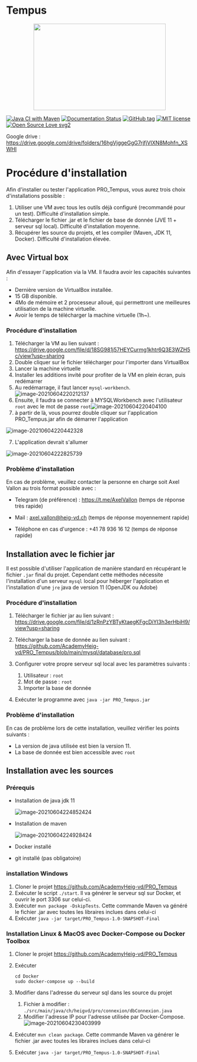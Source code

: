 
# Tempus
<p align="center">
  <img width="357" height="233" src="/src/main/resources/ch/heigvd/pro/view/images/Tempus.png">
</p>

[![Java CI with Maven](https://github.com/AcademyHeig-vd/PRO-Project/actions/workflows/maven.yml/badge.svg)](https://github.com/AcademyHeig-vd/PRO-Project/actions/workflows/maven.yml)
[![Documentation Status](https://readthedocs.org/projects/ansicolortags/badge/?version=latest)](http://ansicolortags.readthedocs.io/?badge=latest)
[![GitHub tag](https://img.shields.io/github/tag/Naereen/StrapDown.js.svg)](https://GitHub.com/Naereen/StrapDown.js/tags/)
[![MIT license](https://img.shields.io/badge/License-MIT-blue.svg)](https://lbesson.mit-license.org/)
[![Open Source Love svg2](https://badges.frapsoft.com/os/v2/open-source.svg?v=103)](https://github.com/ellerbrock/open-source-badges/)



Google drive : https://drive.google.com/drive/folders/16hgVjggeGgG7rjfjVIXN8Mohfn_XSWHI

# Procédure d'installation

Afin d'installer ou tester l'application PRO_Tempus, vous aurez trois choix d'installations possible :

1. Utiliser une VM avec tous les outils déjà configuré (recommandé pour un test). Difficulté d'installation simple.
2. Télécharger le fichier .jar et le fichier de base de donnée (JVE 11 + serveur sql local). Difficulté d'installation moyenne.
3. Récupérer les source du projets, et les compiler (Maven, JDK 11, Docker). Difficulté d'installation élevée.

## Avec Virtual box 

Afin d'essayer l'application via la VM. Il faudra avoir les capacités suivantes :

- Dernière version de VirtualBox installée.
- 15 GB disponible.
- 4Mo de mémoire et 2 processeur alloué, qui permettront une meilleures utilisation de la machine virtuelle.
- Avoir le temps de télécharger la machine virtuelle (1h~).

### Procédure d'installation

1. Télécharger la VM au lien suivant : https://drive.google.com/file/d/18SG981j57HEYCurmg1khtr6Q3E3WZH5c/view?usp=sharing
2. Double cliquer sur le fichier télécharger pour l'importer dans VirtualBox
3. Lancer la machine virtuelle
4. Installer les additions invité pour profiter de la VM en plein écran, puis redémarrer
5. Au redémarrage, il faut lancer `mysql-workbench`.![image-20210604220212137](./figures/image-20210604220212137.png)
6. Ensuite, il faudra se connecter à MYSQLWorkbench avec l'utilisateur `root` avec le mot de passe `root`![image-20210604220404100](figures/image-20210604220404100.png)
7. à partir de là, vous pourrez double cliquer sur l'application PRO_Tempus.jar afin de démarrer l'application

![image-20210604220442328](figures/image-20210604220442328.png)

7. L'application devrait s'allumer

![image-20210604222825739](figures/image-20210604222825739.png)

### Problème d'installation

En cas de problème, veuillez contacter la personne en charge soit Axel Vallon au trois format possible avec : 

- Telegram (de préférence) : https://t.me/AxelVallon (temps de réponse très rapide)

- Mail : axel.vallon@heig-vd.ch (temps de réponse moyennement rapide)
- Téléphone en cas d'urgence : +41 78 936 16 12 (temps de réponse rapide)

## Installation avec le fichier jar

Il est possible d'utiliser l'application de manière standard en récupérant le fichier `.jar` final du projet. Cependant cette méthodes nécessite l'installation d'un serveur `mysql` local pour héberger l'application et l'installation d'une `jre` java de version 11 (OpenJDK ou Adobe)

### Procédure d'installation

1. Télécharger le fichier jar au lien suivant : https://drive.google.com/file/d/1zRnPzYBTyKtaegKFgcDiYI3h3erHbiH9/view?usp=sharing
2. Télécharger la base de donnée au lien suivant : https://github.com/AcademyHeig-vd/PRO_Tempus/blob/main/mysql/database/pro.sql

3. Configurer votre propre serveur sql local avec les paramètres suivants :
   1. Utilisateur : `root`
   2. Mot de passe : `root`
   3. Importer la base de donnée
4. Exécuter le programme avec `java -jar PRO_Tempus.jar`

### Problème d'installation

En cas de problème lors de cette installation, veuillez vérifier les points suivants :

- La version de java utilisée est bien la version 11. 
- La base de donnée est bien accessible avec `root`

## Installation avec les sources

### Prérequis

- Installation de java jdk 11

  ![image-20210604224852424](figures/image-20210604224852424.png)

- Installation de maven

  ![image-20210604224928424](figures/image-20210604224928424.png)

- Docker installé

- git installé (pas obligatoire)

### installation Windows

1. Cloner le projet https://github.com/AcademyHeig-vd/PRO_Tempus
2. Exécuter le script `./start`. Il va générer le serveur sql sur Docker, et ouvrir le port 3306 sur celui-ci.
3. Exécuter `mvn package -DskipTests`. Cette commande Maven va généré le fichier .jar avec toutes les libraires inclues dans celui-ci
4. Exécuter `java -jar target/PRO_Tempus-1.0-SNAPSHOT-Final`

### Installation Linux & MacOS avec Docker-Compose ou Docker Toolbox

1. Cloner le projet https://github.com/AcademyHeig-vd/PRO_Tempus

2. Exécuter 

   ```
   cd Docker
   sudo docker-compose up --build
   ```

3. Modifier dans l'adresse du serveur sql dans les source du projet 

   1. Fichier à modifier : `./src/main/java/ch/heigvd/pro/connexion/dbConnexion.java`
   2. Modifier l'adresse IP pour l'adresse utilisée par Docker-Compose.![image-20210604230403999](figures/image-20210604230403999.png)

4. Exécuter `mvn clean package`. Cette commande Maven va générer le fichier .jar avec toutes les libraires inclues dans celui-ci

5. Exécuter `java -jar target/PRO_Tempus-1.0-SNAPSHOT-Final`



